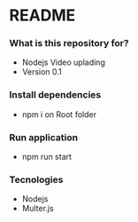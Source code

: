 # README

### What is this repository for?

* Nodejs Video uplading
* Version 0.1

### Install dependencies

* npm i on Root folder


### Run application

* npm run start



### Tecnologies

* Nodejs
* Multer.js

